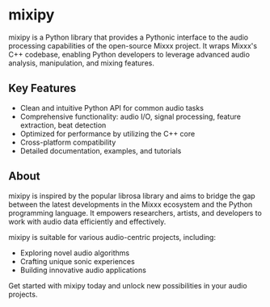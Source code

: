 # mixipy

mixipy is a Python library that provides a Pythonic interface to the audio processing capabilities of the open-source Mixxx project. It wraps Mixxx's C++ codebase, enabling Python developers to leverage advanced audio analysis, manipulation, and mixing features.

## Key Features

- Clean and intuitive Python API for common audio tasks
- Comprehensive functionality: audio I/O, signal processing, feature extraction, beat detection
- Optimized for performance by utilizing the C++ core
- Cross-platform compatibility
- Detailed documentation, examples, and tutorials

## About

mixipy is inspired by the popular librosa library and aims to bridge the gap between the latest developments in the Mixxx ecosystem and the Python programming language. It empowers researchers, artists, and developers to work with audio data efficiently and effectively.

mixipy is suitable for various audio-centric projects, including:

- Exploring novel audio algorithms
- Crafting unique sonic experiences
- Building innovative audio applications

Get started with mixipy today and unlock new possibilities in your audio projects.